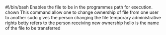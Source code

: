#!/bin/bash Enables the file to be in the programmes path for execution.
chown This command allow one to change ownership of file from one user to another
sudo gives the person changing the file temporary administrative rights 
betty refers to the person receiving new ownership
hello is the name of the file to be transferred 
